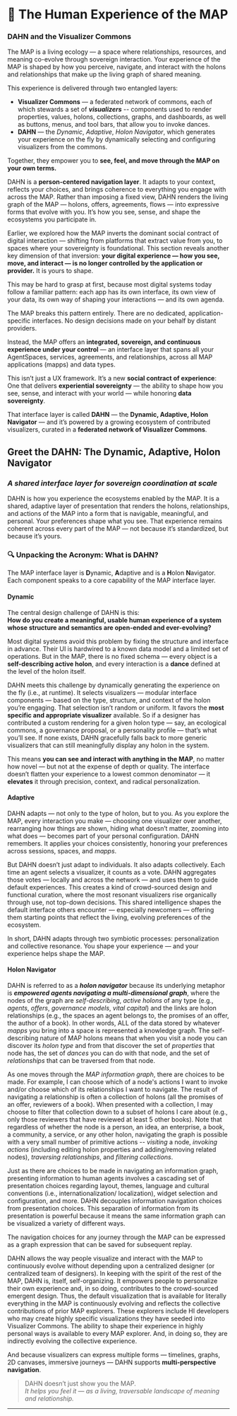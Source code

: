 # 🌟 The Human Experience of the MAP
### DAHN and the Visualizer Commons

The MAP is a living ecology — a space where relationships, resources, and meaning co-evolve through sovereign interaction. Your experience of the MAP is shaped by how you perceive, navigate, and interact with the holons and relationships that make up the living graph of shared meaning.

This experience is delivered through two entangled layers:
- **Visualizer Commons** — a federated network of commons, each of which stewards a set of _**visualizers**_ -- components used to render properties, values, holons, collections, graphs, and dashboards, as well as buttons, menus, and tool bars, that allow you to invoke dances. 
-  **DAHN** — the _Dynamic_, _Adaptive_, _Holon Navigator_, which generates your experience on the fly by dynamically selecting and configuring visualizers from the commons.  

Together, they empower you to **see, feel, and move through the MAP on your own terms.**



DAHN is a **person-centered navigation layer**. It adapts to your context, reflects your choices, and brings coherence to everything you engage with across the MAP. Rather than imposing a fixed view, DAHN renders the living graph of the MAP — holons, offers, agreements, flows — into expressive forms that evolve with you. It’s how you see, sense, and shape the ecosystems you participate in.

Earlier, we explored how the MAP inverts the dominant social contract of digital interaction — shifting from platforms that extract value from you, to spaces where your sovereignty is foundational. This section reveals another key dimension of that inversion:  **your digital experience — how you see, move, and interact — is no longer controlled by the application or provider.**  It is yours to shape.

This may be hard to grasp at first, because most digital systems today follow a familiar pattern:  each app has its own interface, its own view of your data, its own way of shaping your interactions — and its own agenda.

The MAP breaks this pattern entirely. There are no dedicated, application-specific interfaces. No design decisions made on your behalf by distant providers.

Instead, the MAP offers an **integrated, sovereign, and continuous experience under your control** — an interface layer that spans all your AgentSpaces, services, agreements, and relationships, across all MAP applications (mapps) and data types.

This isn’t just a UX framework. It’s a new **social contract of experience**:  
One that delivers **experiential sovereignty** — the ability to shape how you see, sense, and interact with your world — while honoring **data sovereignty**.

That interface layer is called **DAHN** — the **Dynamic, Adaptive, Holon Navigator** — and it’s powered by a growing ecosystem of contributed visualizers, curated in a **federated network of Visualizer Commons**.

## **Greet the DAHN: The Dynamic, Adaptive, Holon Navigator**
### *A shared interface layer for sovereign coordination at scale*

DAHN is how you experience the ecosystems enabled by the MAP. It is a shared, adaptive layer of presentation that renders the holons, relationships, and actions of the MAP into a form that is navigable, meaningful, and personal. Your preferences shape what you see. That experience remains coherent across every part of the MAP — not because it’s standardized, but because it’s yours.


### 🔍 Unpacking the Acronym: What is DAHN?

The MAP interface layer is **D**ynamic, **A**daptive and is a **H**olon **N**avigator. Each component speaks to a core capability of the MAP interface layer. 

#### **Dynamic**

The central design challenge of DAHN is this:  
**How do you create a meaningful, usable human experience of a system whose structure and semantics are open-ended and ever-evolving?**

Most digital systems avoid this problem by fixing the structure and interface in advance. Their UI is hardwired to a known data model and a limited set of operations. But in the MAP, there is no fixed schema — every object is a **self-describing active holon**, and every interaction is a **dance** defined at the level of the holon itself.

DAHN meets this challenge by dynamically generating the experience on the fly (i.e., at runtime). It selects visualizers — modular interface components — based on the type, structure, and context of the holon you’re engaging. That selection isn’t random or uniform. It favors the **most specific and appropriate visualizer** available. So if a designer has contributed a custom rendering for a given holon type — say, an ecological commons, a governance proposal, or a personality profile — that’s what you’ll see. If none exists, DAHN gracefully falls back to more generic visualizers that can still meaningfully display any holon in the system.

This means **you can see and interact with anything in the MAP**, no matter how novel — but not at the expense of depth or quality. The interface doesn’t flatten your experience to a lowest common denominator — it **elevates** it through precision, context, and radical personalization.

#### **Adaptive**
DAHN adapts — not only to the type of holon, but to you. As you explore the MAP, every interaction you make — choosing one visualizer over another, rearranging how things are shown, hiding what doesn’t matter, zooming into what does — becomes part of your personal configuration. DAHN remembers. It applies your choices consistently, honoring your preferences across sessions, spaces, and _mapps_.

But DAHN doesn’t just adapt to individuals. It also adapts collectively. Each time an agent selects a visualizer, it counts as a vote. DAHN aggregates those votes — locally and across the network — and uses them to guide default experiences. This creates a kind of crowd-sourced design and functional curation, where the most resonant visualizers rise organically through use, not top-down decisions. This shared intelligence shapes the default interface others encounter — especially newcomers — offering them starting points that reflect the living, evolving preferences of the ecosystem.

In short, DAHN adapts through two symbiotic processes: personalization and collective resonance. You shape your experience — and your experience helps shape the MAP.

#### **Holon Navigator**
DAHN is referred to as a _**holon navigator**_ because its underlying metaphor is **_empowered agents navigating a multi-dimensional graph_**, where the nodes of the graph are _self-describing_, _active_ _holons_ of any type (e.g., _agents_, _offers_, _governance models_, _vital capital_) and the links are holon relationships (e.g., the spaces an agent belongs to, the promises of an offer, the author of a book). In other words, ALL of the data stored by whatever _mapps_ you bring into a space is represented a knowledge graph. The self-describing nature of MAP holons means that when you visit a node you can discover its _holon type_ and from that discover the set of _properties_ that node has, the set of _dances_ you can do with that node, and the set of _relationships_ that can be traversed from that node. 

As one moves through the _MAP information graph_, there are choices to be made. For example, I can choose which of a node's actions I want to invoke and/or choose which of its relationships I want to navigate. The result of navigating a relationship is often a collection of holons (all the promises of an offer, reviewers of a book). When presented with a collection, I may choose to filter that collection down to a subset of holons I care about (e.g., only those reviewers that have reviewed at least 5 other books). Note that regardless of whether the node is a person, an idea, an enterprise, a book, a community, a service, or any other holon, navigating the graph is possible with a very small number of primitive actions -- _visiting_ a node, _invoking actions_ (including editing holon properties and adding/removing related nodes), _traversing relationships_, and _filtering collections_.

Just as there are choices to be made in navigating an information graph, presenting information to human agents involves a cascading set of presentation choices regarding layout, themes, language and cultural conventions (i.e.,  internationalization/ localization), widget selection and configuration, and more. DAHN decouples information navigation choices from presentation choices.  This separation of information from its presentation is powerful because it means the same information graph can be visualized a variety of different ways.

The navigation choices for any journey through the MAP can be expressed as a graph expression that can be saved for subsequent replay. 

DAHN allows the way people visualize and interact with the MAP to continuously evolve without depending upon a centralized designer (or centralized team of designers). In keeping with the spirit of the rest of the MAP, DAHN is, itself, self-organizing. It empowers people to personalize their own experience and, in so doing, contributes to the crowd-sourced emergent design. Thus, the default visualization that is available for literally everything in the MAP is continuously evolving and reflects the collective contributions of prior MAP explorers. These explorers include HI developers who may create highly specific visualizations they have seeded into Visualizer Commons. The ability to shape their experience in highly personal ways is available to every MAP explorer. And, in doing so, they are indirectly evolving the collective experience.





And because visualizers can express multiple forms — timelines, graphs, 2D canvases, immersive journeys — DAHN supports **multi-perspective navigation**.

> DAHN doesn’t just show you the MAP.  
> *It helps you feel it — as a living, traversable landscape of meaning and relationship.*


---

#